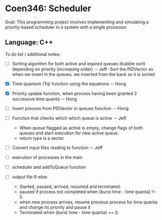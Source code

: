 # Coen346: Scheduler

Goal: This programming project involves implementing and simulating a priority-based scheduler in a system with
a single processor

Language: C++
--------------------------------------------------------------------------------------------------------------------------------------

To do list / additional notes:

- [ ] Sorting algorithm for both active and expired queues (bubble sort) depending on priority (increasing order) -- Jeff
	-Sort the PIDVector so when we insert in the queues, we inserted from the back so it is sorted

- [x] Time quantum (Tq) function using the equations -- Hong 

- [x] Priority update function, when process having been granted 2 successive time quanta -- Hong

- [ ] Insert process from PIDVector in queues function -- Hong

- [ ] Function that checks which which queue is active -- Jeff
	- When queue flagged as active is empty, change flags of both queues and start execution for new active queue.
	- return type is a vector

- [ ] Convert input files reading to function -- Jeff

- [ ] execution of processes in the main

- [ ] scheduler and addToQueue function

- [ ] output file
	If-else:
	- Started, paused, arrived, resumed and terminated.
	- paused if process not completed when (burst time - time quanta) != 0.
	- when new process arrives, resume previous process for time quanta and change its priority and pause it
	- Terminated when (burst time - time quanta) == 0.
